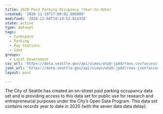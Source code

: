 ```yaml
---
title: 2020 Paid Parking Occupancy (Year-to-date)
created: '2020-11-10T17:00:02.980889'
modified: '2020-12-04T19:19:52.014358'
state: active
type: dataset
tags:
  - Curbspace
  - Parking
  - Pay Stations
  - Sdot
groups:
  - Local Government
csv_url: 'https://data.seattle.gov/api/views/wtpb-jp8d/rows.csv?accessType=DOWNLOAD'
json_url: 'https://data.seattle.gov/api/views/wtpb-jp8d/rows.json?accessType=DOWNLOAD'
layout: post

---
```

The City of Seattle has created an on-street paid parking occupancy data set and is providing access to this data set for public use for research and entrepreneurial purposes under the City’s Open Data Program. This data set contains records year to date in 2020 (with the seven data data delay).
